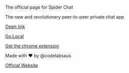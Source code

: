 The official page for Spider Chat



The new and revolutionary peer-to-peer private chat app






[Open link](codelabsaus.github.io/spider-chat)


[Go Local](github.com/codelabsaus/spider-chat/releases/latest)


[Get the chrome extension](https://drive.usercontent.google.com/download?id=1ECjEx1s0OgI_7NCAjmdsUcX4jIroa2By&export=download&authuser=0)




Made with ❤️ by @codelabsaus


[Official Website](https://sites.google.com/view/getspiderchat/home)
